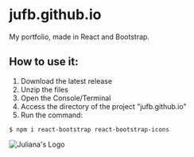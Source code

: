 # jufb.github.io
My portfolio, made in React and Bootstrap.

## How to use it:
1. Download the latest release
2. Unzip the files
3. Open the Console/Terminal
4. Access the directory of the project "jufb.github.io"
5. Run the command:
```
$ npm i react-bootstrap react-bootstrap-icons
```
![Juliana's Logo](https://static.wixstatic.com/media/249783_dfd9973ca12240c198e4b8cdc86b4c31~mv2.png)
